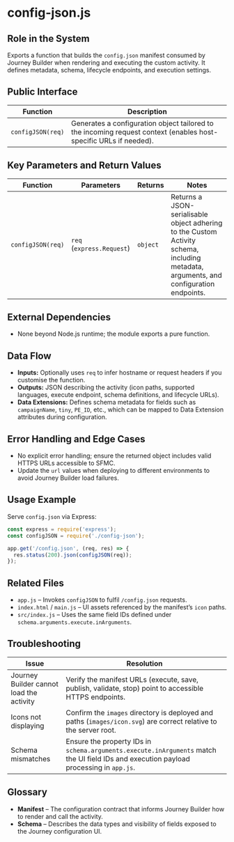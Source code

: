 # config-json.js

## Role in the System
Exports a function that builds the `config.json` manifest consumed by Journey Builder when rendering and executing the custom activity. It defines metadata, schema, lifecycle endpoints, and execution settings.

## Public Interface
| Function | Description |
| --- | --- |
| `configJSON(req)` | Generates a configuration object tailored to the incoming request context (enables host-specific URLs if needed). |

## Key Parameters and Return Values
| Function | Parameters | Returns | Notes |
| --- | --- | --- | --- |
| `configJSON(req)` | `req` (`express.Request`) | `object` | Returns a JSON-serialisable object adhering to the Custom Activity schema, including metadata, arguments, and configuration endpoints. |

## External Dependencies
* None beyond Node.js runtime; the module exports a pure function.

## Data Flow
* **Inputs:** Optionally uses `req` to infer hostname or request headers if you customise the function.
* **Outputs:** JSON describing the activity (icon paths, supported languages, execute endpoint, schema definitions, and lifecycle URLs).
* **Data Extensions:** Defines schema metadata for fields such as `campaignName`, `tiny`, `PE_ID`, etc., which can be mapped to Data Extension attributes during configuration.

## Error Handling and Edge Cases
* No explicit error handling; ensure the returned object includes valid HTTPS URLs accessible to SFMC.
* Update the `url` values when deploying to different environments to avoid Journey Builder load failures.

## Usage Example
Serve `config.json` via Express:
```javascript
const express = require('express');
const configJSON = require('./config-json');

app.get('/config.json', (req, res) => {
  res.status(200).json(configJSON(req));
});
```

## Related Files
* `app.js` – Invokes `configJSON` to fulfil `/config.json` requests.
* `index.html` / `main.js` – UI assets referenced by the manifest’s `icon` paths.
* `src/index.js` – Uses the same field IDs defined under `schema.arguments.execute.inArguments`.

## Troubleshooting
| Issue | Resolution |
| --- | --- |
| Journey Builder cannot load the activity | Verify the manifest URLs (execute, save, publish, validate, stop) point to accessible HTTPS endpoints. |
| Icons not displaying | Confirm the `images` directory is deployed and paths (`images/icon.svg`) are correct relative to the server root. |
| Schema mismatches | Ensure the property IDs in `schema.arguments.execute.inArguments` match the UI field IDs and execution payload processing in `app.js`. |

## Glossary
* **Manifest** – The configuration contract that informs Journey Builder how to render and call the activity.
* **Schema** – Describes the data types and visibility of fields exposed to the Journey configuration UI.
